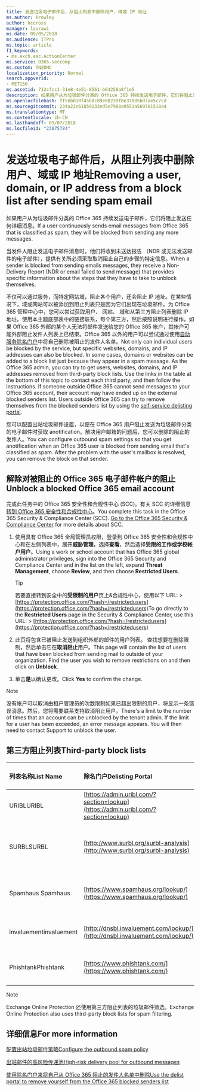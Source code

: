 ```yaml
---
title: 发送垃圾电子邮件后，从阻止列表中删除用户、域或 IP 地址
ms.author: krowley
author: kccross
manager: laurawi
ms.date: 09/05/2018
ms.audience: ITPro
ms.topic: article
f1_keywords:
- ms.exch.eac.ActionCenter
ms.service: O365-seccomp
ms.custom: TN2DMC
localization_priority: Normal
search.appverid:
- MET150
ms.assetid: 712cfcc1-31e8-4e51-8561-b64258a8f1e5
description: 如果用户从为垃圾邮件分类的 Office 365 持续发送电子邮件，它们将阻止发送任何详细消息。
ms.openlocfilehash: ff5bb010f45b0c89e08239f0e37885bd7ae5c7cd
ms.sourcegitcommit: 234a22c61859133ed5e7988a9551a569781518a4
ms.translationtype: MT
ms.contentlocale: zh-CN
ms.lasthandoff: 09/07/2018
ms.locfileid: "23875784"
---
```

# <a name="removing-a-user-domain-or-ip-address-from-a-block-list-after-sending-spam-email"></a><span data-ttu-id="c5fdb-103">发送垃圾电子邮件后，从阻止列表中删除用户、域或 IP 地址</span><span class="sxs-lookup"><span data-stu-id="c5fdb-103">Removing a user, domain, or IP address from a block list after sending spam email</span></span>

<span data-ttu-id="c5fdb-104">如果用户从为垃圾邮件分类的 Office 365 持续发送电子邮件，它们将阻止发送任何详细消息。</span><span class="sxs-lookup"><span data-stu-id="c5fdb-104">If a user continuously sends email messages from Office 365 that is classified as spam, they will be blocked from sending any more messages.</span></span> 
  
<span data-ttu-id="c5fdb-105">当发件人阻止发送电子邮件消息时，他们将收到未送达报告 （NDR 或无法发送邮件的电子邮件），提供有关所必须采取取消阻止自己的步骤的特定信息。</span><span class="sxs-lookup"><span data-stu-id="c5fdb-105">When a sender is blocked from sending emails messages, they receive a Non-Delivery Report (NDR or email failed to send message) that provides specific information about the steps that they have to take to unblock themselves.</span></span>
  
<span data-ttu-id="c5fdb-p101">不仅可以通过服务，而特定网站域，阻止各个用户，还会阻止 IP 地址。在某些情况下，域或网站可以被添加到阻止列表只是因为它们出现在垃圾邮件。为 Office 365 管理中心中，您可以尝试获取用户、 网站、 域和从第三方阻止列表删除 IP 地址。使用本主题底部表中的链接联系，每个第三方，然后按照说明进行操作。如果 Office 365 外部的某个人无法将邮件发送给您的 Office 365 帐户，其帐户可能外部阻止发件人列表上已结束。Office 365 以外的用户可以尝试通过使用[自助服务除名门户](https://technet.microsoft.com/library/mt661881%28v=exchg.150%29.aspx)中将自己删除被阻止的发件人名单。</span><span class="sxs-lookup"><span data-stu-id="c5fdb-p101">Not only can individual users be blocked by the service, but specific websites, domains, and IP addresses can also be blocked. In some cases, domains or websites can be added to a block list just because they appear in a spam message. As the Office 365 admin, you can try to get users, websites, domains, and IP addresses removed from third-party block lists. Use the links in the table at the bottom of this topic to contact each third party, and then follow the instructions. If someone outside Office 365 cannot send messages to your Office 365 account, their account may have ended up on the external blocked senders list. Users outside Office 365 can try to remove themselves from the blocked senders list by using the [self-service delisting portal](https://technet.microsoft.com/library/mt661881%28v=exchg.150%29.aspx).</span></span>
  
<span data-ttu-id="c5fdb-p102">您可以配置出站垃圾邮件设置，以便在 Office 365 用户阻止发送为垃圾邮件分类的电子邮件时获取 anotification。解决用户邮箱的问题后，您可以删除的阻止的发件人。</span><span class="sxs-lookup"><span data-stu-id="c5fdb-p102">You can configure outbound spam settings so that you get anotification when an Office 365 user is blocked from sending email that's classified as spam. After the problem with the user's mailbox is resolved, you can remove the block on that sender.</span></span>
  
## <a name="unblock-a-blocked-office-365-email-account"></a><span data-ttu-id="c5fdb-114">解除对被阻止的 Office 365 电子邮件帐户的阻止</span><span class="sxs-lookup"><span data-stu-id="c5fdb-114">Unblock a blocked Office 365 email account</span></span>

<span data-ttu-id="c5fdb-p103">完成此任务中的 Office 365 安全性和合规性中心 (SCC)。有关 SCC 的详细信息[转到 Office 365 安全性和合规性中心](go-to-the-securitycompliance-center.md)。</span><span class="sxs-lookup"><span data-stu-id="c5fdb-p103">You complete this task in the Office 365 Security & Compliance Center (SCC). [Go to the Office 365 Security & Compliance Center](go-to-the-securitycompliance-center.md) for more details about SCC.</span></span>

1. <span data-ttu-id="c5fdb-117">使用具有 Office 365 全局管理员权限，登录到 Office 365 安全性和合规性中心和在左侧列表中，展开**威胁管理**，选择**查看**，然后选择**受限的工作或学校帐户用户**。</span><span class="sxs-lookup"><span data-stu-id="c5fdb-117">Using a work or school account that has Office 365 global administrator privileges, sign into the Office 365 Security and Compliance Center and in the list on the left, expand **Threat Management**, choose **Review**, and then choose **Restricted Users**.</span></span>
    
    > [!TIP]
    > <span data-ttu-id="c5fdb-118">若要直接转到安全中的**受限制的用户**页上&amp;合规性中心，使用以下 URL: >[https://protection.office.com/?hash=/restrictedusers](https://protection.office.com/?hash=/restrictedusers)</span><span class="sxs-lookup"><span data-stu-id="c5fdb-118">To go directly to the **Restricted Users** page in the Security &amp; Compliance Center, use this URL: > [https://protection.office.com/?hash=/restrictedusers](https://protection.office.com/?hash=/restrictedusers)</span></span>

2. <span data-ttu-id="c5fdb-p104">此页将包含已被阻止发送到组织外部的邮件的用户列表。 查找想要在删除限制，然后单击它在**取消阻止**用户。</span><span class="sxs-lookup"><span data-stu-id="c5fdb-p104">This page will contain the list of users that have been blocked from sending mail to outside of your organization.  Find the user you wish to remove restrictions on and then click on **Unblock**.</span></span>

3. <span data-ttu-id="c5fdb-121">单击**是**以确认更改。</span><span class="sxs-lookup"><span data-stu-id="c5fdb-121">Click **Yes** to confirm the change.</span></span> 
    
> [!NOTE]
> <span data-ttu-id="c5fdb-p105">没有帐户可以取消由租户管理员的次数限制如果已超出限制的用户，将显示一条错误消息。然后，您将需要联系支持取消阻止用户。</span><span class="sxs-lookup"><span data-stu-id="c5fdb-p105">There's a limit to the number of times that an account can be unblocked by the tenant admin. If the limit for a user has been exceeded, an error message appears. You will then need to contact Support to unblock the user.</span></span> 
  
## <a name="third-party-block-lists"></a><span data-ttu-id="c5fdb-124">第三方阻止列表</span><span class="sxs-lookup"><span data-stu-id="c5fdb-124">Third-party block lists</span></span>

|<span data-ttu-id="c5fdb-125">**列表名称**</span><span class="sxs-lookup"><span data-stu-id="c5fdb-125">**List Name**</span></span>|<span data-ttu-id="c5fdb-126">**除名门户**</span><span class="sxs-lookup"><span data-stu-id="c5fdb-126">**Delisting Portal**</span></span>|<span data-ttu-id="c5fdb-127">**详细信息**</span><span class="sxs-lookup"><span data-stu-id="c5fdb-127">**For more information**</span></span>|
|:-----|:-----|:-----|
|<span data-ttu-id="c5fdb-128">URIBL</span><span class="sxs-lookup"><span data-stu-id="c5fdb-128">URIBL</span></span>  <br/> |[https://admin.uribl.com/?section=lookup](https://admin.uribl.com/?section=lookup) <br/> |[<span data-ttu-id="c5fdb-129">URIBL 网站</span><span class="sxs-lookup"><span data-stu-id="c5fdb-129">URIBL website </span></span>](https://uribl.com/) <br/> |
|<span data-ttu-id="c5fdb-130">SURBL</span><span class="sxs-lookup"><span data-stu-id="c5fdb-130">SURBL</span></span>  <br/> |[http://www.surbl.org/surbl-analysis](http://www.surbl.org/surbl-analysis) <br/> |[<span data-ttu-id="c5fdb-131">介绍 SURBL URI 信誉数据</span><span class="sxs-lookup"><span data-stu-id="c5fdb-131">Introducing SURBL URI reputation data</span></span>](http://www.surbl.org/) <br/> |
|<span data-ttu-id="c5fdb-132">Spamhaus </span><span class="sxs-lookup"><span data-stu-id="c5fdb-132">Spamhaus</span></span>  <br/> |[https://www.spamhaus.org/lookup/](https://www.spamhaus.org/lookup/) <br/> |[<span data-ttu-id="c5fdb-133">了解 DNSBL 筛选</span><span class="sxs-lookup"><span data-stu-id="c5fdb-133">Understanding DNSBL Filtering</span></span>](https://www.spamhaus.org/whitepapers/dnsbl_function/) <br/> |
|<span data-ttu-id="c5fdb-134">invaluement</span><span class="sxs-lookup"><span data-stu-id="c5fdb-134">invaluement</span></span>  <br/> |[http://dnsbl.invaluement.com/lookup/](http://dnsbl.invaluement.com/lookup/) <br/> |[<span data-ttu-id="c5fdb-135">invaluement 反垃圾邮件列表</span><span class="sxs-lookup"><span data-stu-id="c5fdb-135">invaluement anti-spam list</span></span>](http://dnsbl.invaluement.com/) <br/> |
|<span data-ttu-id="c5fdb-136">Phishtank</span><span class="sxs-lookup"><span data-stu-id="c5fdb-136">Phishtank</span></span>  <br/> |[https://www.phishtank.com/](https://www.phishtank.com/) <br/> |[<span data-ttu-id="c5fdb-137">PhishTank 常见问题</span><span class="sxs-lookup"><span data-stu-id="c5fdb-137">PhishTank FAQ</span></span>](https://www.phishtank.com/faq.php) <br/> |
   
> [!NOTE]
> <span data-ttu-id="c5fdb-138">Exchange Online Protection 还使用第三方阻止列表的垃圾邮件筛选。</span><span class="sxs-lookup"><span data-stu-id="c5fdb-138">Exchange Online Protection also uses third-party block lists for spam filtering.</span></span> 
   
## <a name="for-more-information"></a><span data-ttu-id="c5fdb-139">详细信息</span><span class="sxs-lookup"><span data-stu-id="c5fdb-139">For more information</span></span>

[<span data-ttu-id="c5fdb-140">配置出站垃圾邮件策略</span><span class="sxs-lookup"><span data-stu-id="c5fdb-140">Configure the outbound spam policy</span></span>](configure-the-outbound-spam-policy.md)
  
[<span data-ttu-id="c5fdb-141">出站邮件的高风险传递池</span><span class="sxs-lookup"><span data-stu-id="c5fdb-141">High-risk delivery pool for outbound messages</span></span>](high-risk-delivery-pool-for-outbound-messages.md)

[<span data-ttu-id="c5fdb-142">使用除名门户来将自己从 Office 365 阻止的发件人名单中删除</span><span class="sxs-lookup"><span data-stu-id="c5fdb-142">Use the delist portal to remove yourself from the Office 365 blocked senders list</span></span>](use-the-delist-portal-to-remove-yourself-from-the-office-365-blocked-senders-lis.md)
  

  


